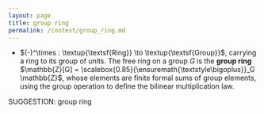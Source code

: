 ```yaml
---
layout: page
title: group ring
permalink: /context/group_ring.md
---
```

-  $(-)^\times : \textup{\textsf{Ring}} \to \textup{\textsf{Group}}$, carrying a ring to its group of units. The free ring on a group $G$ is the **group ring** $\mathbb{Z}[G] = \scalebox{0.85}{\ensuremath{\textstyle\bigoplus}}_G \mathbb{Z}$, whose elements are finite formal sums of group elements, using the group operation to define the bilinear multiplication law.

SUGGESTION: group ring